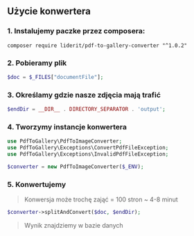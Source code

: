 ## Użycie konwertera

### 1. Instalujemy paczke przez composera:
```text
composer require liderit/pdf-to-gallery-converter "^1.0.2"
```

### 2. Pobieramy plik

```php
$doc = $_FILES["documentFile"];
```

### 3. Określamy gdzie nasze zdjęcia mają trafić

```php
$endDir = __DIR__ . DIRECTORY_SEPARATOR . 'output';
```

### 4. Tworzymy instancje konwertera

```php
use PdfToGallery\PdfToImageConverter;
use PdfToGallery\Exceptions\ConvertPdfFileException;
use PdfToGallery\Exceptions\InvalidPdfFileException;

$converter = new PdfToImageConverter($_ENV);
```

### 5. Konwertujemy

> Konwersja może trochę zająć = 100 stron ~ 4-8 minut

```php
$converter->splitAndConvert($doc, $endDir);
```

> Wynik znajdziemy w bazie danych
